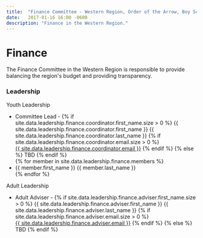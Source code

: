```yaml
---
title:  "Finance Committee - Western Region, Order of the Arrow, Boy Scouts of America"
date:   2017-01-16 16:00 -0600
description: "Finance in the Western Region."
---
```


# Finance

The Finance Committee in the Western Region is responsible to provide balancing the region's budget and providing transparency.

### Leadership

<div class="row leadership">
	<div class="col-xs-12 col-sm-6">
		<div class="panel panel-default">
			<div class="panel-heading">
			 Youth Leadership
			</div>
			<ul class="list-group">
        <li class="list-group-item">
					Committee Lead -
					{% if site.data.leadership.finance.coordinator.first_name.size > 0 %}
						{{ site.data.leadership.finance.coordinator.first_name }} {{ site.data.leadership.finance.coordinator.last_name }}
						{% if site.data.leadership.finance.coordinator.email.size > 0 %}
							<br><a href="mailto:{{ site.data.leadership.finance.coordinator.email }}">{{ site.data.leadership.finance.coordinator.email }}</a>
						{% endif %}
					{% else %}
						TBD
					{% endif %}
				</li>
				{% for member in site.data.leadership.finance.members %}
				<li class="list-group-item">{{ member.first_name }} {{ member.last_name }} </li>
				{% endfor %}
			</ul>
		</div>
	</div>
	<div class="col-xs-12 col-sm-6">
		<div class="panel panel-default">
			<div class="panel-heading">
			 Adult Leadership
			</div>
			<ul class="list-group">
        <li class="list-group-item">
					Adult Adviser -
					{% if site.data.leadership.finance.adviser.first_name.size > 0 %}
						{{ site.data.leadership.finance.adviser.first_name }} {{ site.data.leadership.finance.adviser.last_name }}
						{% if site.data.leadership.finance.adviser.email.size > 0 %}
							<br><a href="mailto:{{ site.data.leadership.finance.adviser.email }}">{{ site.data.leadership.finance.adviser.email }}</a>
						{% endif %}
					{% else %}
						TBD
					{% endif %}
				</li>
			</ul>
		</div>
	</div>
</div>